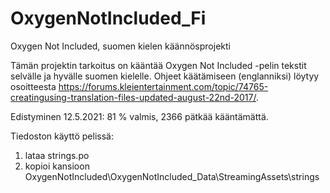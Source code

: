 # OxygenNotIncluded_Fi
Oxygen Not Included, suomen kielen käännösprojekti

Tämän projektin tarkoitus on kääntää Oxygen Not Included -pelin tekstit selvälle ja hyvälle suomen kielelle. Ohjeet käätämiseen (englanniksi) löytyy osoitteesta https://forums.kleientertainment.com/topic/74765-creatingusing-translation-files-updated-august-22nd-2017/.

Edistyminen 12.5.2021: 81 % valmis, 2366 pätkää kääntämättä.

Tiedoston käyttö pelissä:
1. lataa strings.po
2. kopioi kansioon OxygenNotIncluded\OxygenNotIncluded_Data\StreamingAssets\strings
